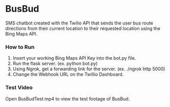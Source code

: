 # BusBud
SMS chatbot created with the Twilio API that sends the user bus route directions from their current location to their requested location using the Bing Maps API.

### How to Run
1. Insert your working Bing Maps API Key into the bot.py file.
2. Run the flask server. (ex. python bot.py)
3. Using Ngrok, get a forwarding link for the server. (ex. ./ngrok http 5000) 
4. Change the Webhook URL on the Twillio Dashboard.

### Test Video
Open BusBudTest.mp4 to view the test footage of BusBud.
